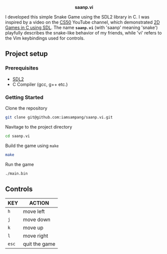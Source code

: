 <p align="center">
    <strong>saanp.vi</strong>
</p>

I developed this simple Snake Game using the SDL2 library in C.
I was inspired by a video on the [CS50](https://www.youtube.com/@cs50) YouTube channel, which demonstrated [2D Games in C using SDL](https://www.youtube.com/watch?v=yFLa3ln16w0).
The name **`saanp.vi`** (with 'saanp' meaning 'snake') playfully describes the snake-like behavior of my friends, while 'vi' refers to the Vim keybindings used for controls.

## Project setup

### Prerequisites
- [SDL2](https://www.libsdl.org/)
- C Compiler (gcc, g++ etc.)
  
### Getting Started

Clone the repository
```bash
git clone git@github.com:iamsampang/saanp.vi.git
```

Navitage to the project directory
```bash
cd saanp.vi
```

Build the game using `make`
```bash
make
```

Run the game
```bash
./main.bin
```

## Controls

| KEY   | ACTION        |
|-------| --------------|
| `h`   | move left     |
| `j`   | move down     |
| `k`   | move up       |
| `l`   | move right    |
| `esc` | quit the game |
